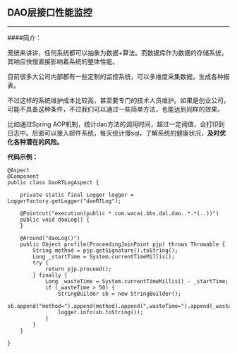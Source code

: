 ## DAO层接口性能监控

---

####简介：

笼统来讲讲，任何系统都可以抽象为数据+算法。而数据库作为数据的存储系统，其响应快慢直接影响着系统的整体性能。

目前很多大公司内部都有一些定制的监控系统，可以多维度采集数据，生成各种报表。

不过这样的系统维护成本比较高，甚至要专门的技术人员维护。如果是创业公司，可能不具备这种条件，不过我们可以通过一些简单方法，也能达到同样的效果。

比如通过Spring AOP机制，统计dao方法的调用时间，超过一定阈值，会打印到日志中。后面可以接入邮件系统，每天统计慢sql，了解系统的健康状况，**及时优化各种潜在的风险。**

**代码示例：**

```
@Aspect
@Component
public class DaoRTLogAspect {

    private static final Logger logger = LoggerFactory.getLogger("daoRTLog");

    @Pointcut("execution(public * com.wacai.bbs.dal.dao..*.*(..))")
    public void daoLog() {
    }

    @Around("daoLog()")
    public Object profile(ProceedingJoinPoint pjp) throws Throwable {
        String method = pjp.getSignature().toString();
        Long _startTime = System.currentTimeMillis();
        try {
            return pjp.proceed();
        } finally {
            Long _wasteTime = System.currentTimeMillis() - _startTime;
            if (_wasteTime > 50) {
                StringBuilder sb = new StringBuilder();
                sb.append("method=").append(method).append(",wasteTime=").append(_wasteTime);
                logger.info(sb.toString());
            }
        }
    }

}


```